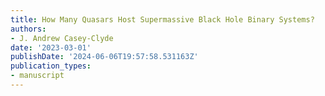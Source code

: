 ```yaml
---
title: How Many Quasars Host Supermassive Black Hole Binary Systems?
authors:
- J. Andrew Casey-Clyde
date: '2023-03-01'
publishDate: '2024-06-06T19:57:58.531163Z'
publication_types:
- manuscript
---
```

